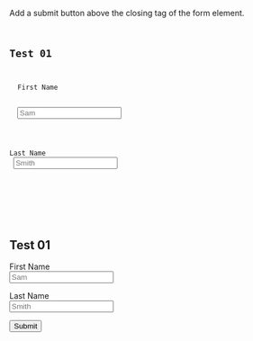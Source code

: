 Add a submit button above
the closing tag of the form
element.

<codeblock language="html" type="exercise" testMode="fixedInput" defaultCSS="form {max-width: 300px; margin: 10px auto; font-family: Lato; border-radius: 10px; padding: 1rem; box-shadow: 0px 0px 4px; background-color: snow; font-size: 1.2rem; } form * { margin: 0.5rem; } button , input[type=`button`] { padding: 0.2rem 1rem; font-size: 1.1rem; font-weight: 700; margin: 1rem 0; }">
<code>
<h2>Test 01</h2>
<form>
  <label>First Name</label>
  <br>
  <input type="text" placeholder="Sam">
  <br>

  <label>Last Name</label>
  <br>
  <input type="text" placeholder="Smith">
  <br>
  <!-- Write code below -->
</form>
</code>

<solution>
<h2>Test 01</h2>
<form>
  <label>First Name</label>
  <br>
  <input type="text" placeholder="Sam">
  <br>

  <label>Last Name</label>
  <br>
  <input type="text" placeholder="Smith">
  <br>
  <!-- Write code below -->
  <input type="submit">
</form>
</solution>
</codeblock>
